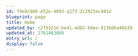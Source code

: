 ```yaml
---
id: f9e8c908-e52e-4893-a273-2c2925ec481d
blueprint: page
title: Home
updated_by: c2f8321e-be41-4d83-b9ee-8136dba46b39
updated_at: 1761483869
entry_url: /
display: false
---
```

